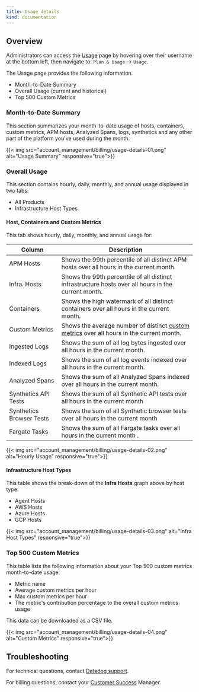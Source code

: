 ```yaml
---
title: Usage details
kind: documentation
---
```


## Overview

Administrators can access the [Usage][1] page by hovering over their username at the bottom left, then navigate to:
`Plan & Usage`--> `Usage`.

The Usage page provides the following information.
* Month-to-Date Summary
* Overall Usage (current and historical)
* Top 500 Custom Metrics

### Month-to-Date Summary

This section summarizes your month-to-date usage of hosts, containers, custom metrics, APM hosts, Analyzed Spans, logs, synthetics and any other part of the platform you've used during the month.

{{< img src="account_management/billing/usage-details-01.png" alt="Usage Summary" responsive="true">}}

### Overall Usage

This section contains hourly, daily, monthly, and annual usage displayed in two tabs:

* All Products
* Infrastructure Host Types

#### Host, Containers and Custom Metrics

This tab shows hourly, daily, monthly, and annual usage for:

| Column                   | Description                                                                                         |
|--------------------------|-----------------------------------------------------------------------------------------------------|
| APM Hosts                | Shows the 99th percentile of all distinct APM hosts over all hours in the current month.            |
| Infra. Hosts             | Shows the 99th percentile of all distinct infrastructure hosts over all hours in the current month. |
| Containers               | Shows the high watermark of all distinct containers over all hours in the current month.            |
| Custom Metrics           | Shows the average number of distinct [custom metrics][2] over all hours in the current month.       |
| Ingested Logs            | Shows the sum of all log bytes ingested over all hours in the current month.                        |
| Indexed Logs             | Shows the sum of all log events indexed over all hours in the current month.                        |
| Analyzed Spans           | Shows the sum of all Analyzed Spans indexed over all hours in the current month.                    |
| Synthetics API Tests     | Shows the sum of all Synthetic API tests over all hours in the current month                        |
| Synthetics Browser Tests | Shows the sum of all Synthetic browser tests over all hours in the current month                    |
| Fargate Tasks            | Shows the sum of all Fargate tasks over all hours in the current month .                            |

{{< img src="account_management/billing/usage-details-02.png" alt="Hourly Usage" responsive="true">}}

#### Infrastructure Host Types

This table shows the break-down of the **Infra Hosts** graph above by host type:

* Agent Hosts
* AWS Hosts
* Azure Hosts
* GCP Hosts

{{< img src="account_management/billing/usage-details-03.png" alt="Infra Host Types" responsive="true">}}

### Top 500 Custom Metrics

This table lists the following information about your Top 500 custom metrics month-to-date usage:

* Metric name
* Average custom metrics per hour
* Max custom metrics per hour
* The metric's contribution percentage to the overall custom metrics usage

This data can be downloaded as a CSV file.

{{< img src="account_management/billing/usage-details-04.png" alt="Custom Metrics" responsive="true">}}

## Troubleshooting

For technical questions, contact [Datadog support][3].

For billing questions, contact your [Customer Success][4] Manager.

[1]: https://app.datadoghq.com/account/usage/hourly
[2]: /developers/metrics/custom_metrics
[3]: /help
[4]: mailto:success@datadoghq.com
